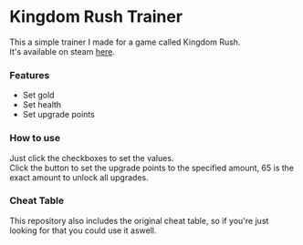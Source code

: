 # Kingdom Rush Trainer
This a simple trainer I made for a game called Kingdom Rush.  
It's available on steam [here](http://store.steampowered.com/app/246420/).

### Features
- Set gold
- Set health
- Set upgrade points

### How to use
Just click the checkboxes to set the values.  
Click the button to set the upgrade points to the specified amount,	65 is the exact amount to unlock all upgrades.

### Cheat Table
This repository also includes the original cheat table, so if you're just looking for that you could use it aswell.

